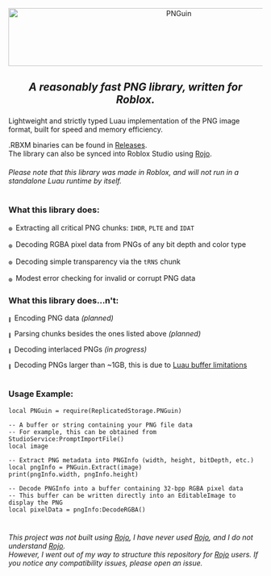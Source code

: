 <p align="center"> <a href="#"><img width="660" height="115" alt="PNGuin" src="https://github.com/user-attachments/assets/abfd8903-b8b0-490d-b29b-933d272b8ef6"/></a> </p>

## <p align="center"> *A reasonably fast PNG library, written for Roblox.* </p>

Lightweight and strictly typed Luau implementation of the PNG image format, built for speed and memory efficiency.

.RBXM binaries can be found in [Releases](https://github.com/LiterallyWize/PNGuin/releases).
<br> The library can also be synced into Roblox Studio using [Rojo](https://github.com/rojo-rbx/rojo).

###### *Please note that this library was made in Roblox, and will not run in a standalone Luau runtime by itself.*

#

### What this library does:

<sup><sub><sub>🟢</sup></sub></sub>  Extracting all critical PNG chunks: `IHDR`, `PLTE` and `IDAT`

<sup><sub><sub>🟢</sup></sub></sub>  Decoding RGBA pixel data from PNGs of any bit depth and color type

<sup><sub><sub>🟢</sup></sub></sub>  Decoding simple transparency via the `tRNS` chunk

<sup><sub><sub>🟢</sup></sub></sub>  Modest error checking for invalid or corrupt PNG data

### What this library does...n't:

<sup><sub><sub>🔴</sup></sub></sub>  Encoding PNG data *(planned)*
 
<sup><sub><sub>🔴</sup></sub></sub>  Parsing chunks besides the ones listed above *(planned)*
 
<sup><sub><sub>🔴</sup></sub></sub>  Decoding interlaced PNGs *(in progress)*
 
<sup><sub><sub>🔴</sup></sub></sub>  Decoding PNGs larger than ~1GB, this is due to [Luau buffer limitations](https://luau.org/library#buffer-library)

#

### Usage Example:
```luau
local PNGuin = require(ReplicatedStorage.PNGuin)

-- A buffer or string containing your PNG file data
-- For example, this can be obtained from StudioService:PromptImportFile()
local image

-- Extract PNG metadata into PNGInfo (width, height, bitDepth, etc.)
local pngInfo = PNGuin.Extract(image)
print(pngInfo.width, pngInfo.height)

-- Decode PNGInfo into a buffer containing 32-bpp RGBA pixel data
-- This buffer can be written directly into an EditableImage to display the PNG
local pixelData = pngInfo:DecodeRGBA()
```

#

###### This project was not built using [Rojo](https://github.com/rojo-rbx/rojo), I have never used [Rojo](https://github.com/rojo-rbx/rojo), and I do not understand [Rojo](https://github.com/rojo-rbx/rojo). <br> However, I went out of my way to structure this repository for [Rojo](https://github.com/rojo-rbx/rojo) users. If you notice any compatibility issues, please open an issue.
